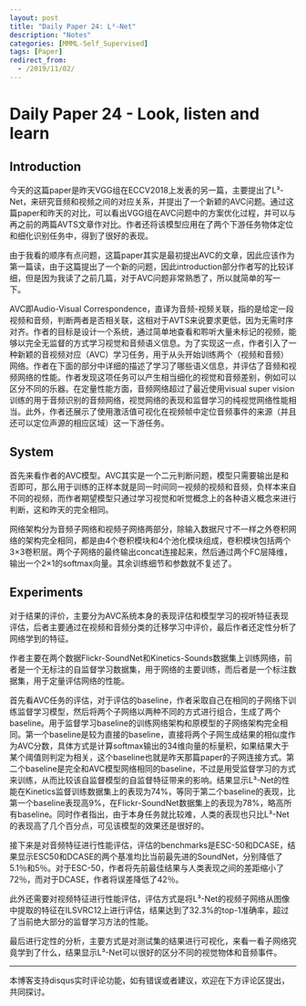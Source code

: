 ```yaml
---
layout: post
title: "Daily Paper 24: L³-Net"
description: "Notes"
categories: [MMML-Self_Supervised]
tags: [Paper]
redirect_from:
  - /2019/11/02/
---
```


# Daily Paper 24 - Look, listen and learn  

## Introduction  

今天的这篇paper是昨天VGG组在ECCV2018上发表的另一篇，主要提出了L³-Net，来研究音频和视频之间的对应关系，并提出了一个新颖的AVC问题。通过这篇paper和昨天的对比，可以看出VGG组在AVC问题中的方案优化过程，并可以与再之前的两篇AVTS文章作对比。作者还将该模型应用在了两个下游任务物体定位和细化识别任务中，得到了很好的表现。  

由于我看的顺序有点问题，这篇paper其实是最初提出AVC的文章，因此应该作为第一篇读，由于这篇提出了一个新的问题，因此introduction部分作者写的比较详细，但是因为我读了之前几篇，对于AVC问题非常熟悉了，所以就简单的写一下。  

AVC即Audio-Visual Correspondence，直译为音频-视频关联，指的是给定一段视频和音频，判断两者是否相关联，这相对于AVTS来说要求更低，因为无需时序对齐。作者的目标是设计一个系统，通过简单地查看和聆听大量未标记的视频，能够以完全无监督的方式学习视觉和音频语义信息。为了实现这一点，作者引入了一种新颖的音视频对应（AVC）学习任务，用于从头开始训练两个（视频和音频）网络。作者在下面的部分中详细的描述了学习了哪些语义信息，并评估了音频和视频网络的性能。作者发现这项任务可以产生相当细化的视觉和音频差别，例如可以区分不同的乐器。在定量性能方面，音频网络超过了最近使用visual super vision训练的用于音频识别的音频网络，视觉网络的表现和监督学习的纯视觉网络性能相当。此外，作者还展示了使用激活值可视化在视频帧中定位音频事件的来源（并且还可以定位声源的相应区域）这一下游任务。  

## System  

首先来看作者的AVC模型。AVC其实是一个二元判断问题，模型只需要输出是和否即可，那么用于训练的正样本就是同一时间同一视频的视频和音频，负样本来自不同的视频，而作者期望模型只通过学习视觉和听觉概念上的各种语义概念来进行判断，这和昨天的完全相同。  

网络架构分为音频子网络和视频子网络两部分，除输入数据尺寸不一样之外卷积网络的架构完全相同，都是由4个卷积模块和4个池化模块组成，卷积模块包括两个3×3卷积层。两个子网络的最终输出concat连接起来，然后通过两个FC层降维，输出一个2×1的softmax向量。其余训练细节和参数就不复述了。  

## Experiments  

对于结果的评价，主要分为AVC系统本身的表现评估和模型学习的视听特征表现评估，后者主要通过在视频和音频分类的迁移学习中评价，最后作者还定性分析了网络学到的特征。  

作者主要在两个数据Flickr-SoundNet和Kinetics-Sounds数据集上训练网络，前者是一个无标注的自监督学习数据集，用于网络的主要训练，而后者是一个标注数据集，用于定量评估网络的性能。  

首先看AVC任务的评估，对于评估的baseline，作者采取自己在相同的子网络下训练监督学习模型，然后将两个子网络以两种不同的方式进行组合，生成了两个baseline。用于监督学习baseline的训练网络架构和原模型的子网络架构完全相同。第一个baseline是较为直接的baseline，直接将两个子网生成结果的相似度作为AVC分数，具体方式是计算softmax输出的34维向量的标量积，如果结果大于某个阈值则判定为相关，这个baseline也就是昨天那篇paper的子网连接方式。第二个baseline是完全和AVC模型网络相同的baseline，不过是用受监督学习的方式来训练，从而比较该自监督模型的自监督特征带来的影响。结果显示L³-Net的性能在Kinetics监督训练数据集上的表现为74%，等同于第二个baseline的表现，比第一个baseline表现高9%，在Flickr-SoundNet数据集上的表现为78%，略高所有baseline。同时作者指出，由于本身任务就比较难，人类的表现也只比L³-Net的表现高了几个百分点，可见该模型的效果还是很好的。  

接下来是对音频特征进行性能评估，评估的benchmarks是ESC-50和DCASE，结果显示ESC50和DCASE的两个基准均比当前最先进的SoundNet，分别降低了5.1％和5％。对于ESC-50，作者将先前最佳结果与人类表现之间的差距缩小了72％，而对于DCASE，作者将误差降低了42％。  

此外还需要对视频特征进行性能评估，评估方式是将L³-Net的视频子网络从图像中提取的特征在ILSVRC12上进行评估，结果达到了32.3%的top-1准确率，超过了当前绝大部分的监督学习方法的性能。  

最后进行定性的分析，主要方式是对测试集的结果进行可视化，来看一看子网络究竟学到了什么，结果显示L³-Net可以很好的区分不同的视觉物体和音频事件。  

---
本博客支持disqus实时评论功能，如有错误或者建议，欢迎在下方评论区提出，共同探讨。  
